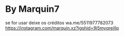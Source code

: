 # By Marquin7

se for usar deixe os créditos 
wa.me/5511977782073
https://instagram.com/marquin.xz?igshid=9j5myqreillp

